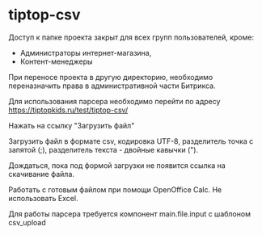 # tiptop-csv

Доступ к папке проекта закрыт для всех групп пользователей, кроме:
 
- Администраторы интернет-магазина,
- Контент-менеджеры

При переносе проекта в другую директорию, необходимо переназначить права в административной части 
Битрикса.

Для использования парсера необходимо перейти по адресу
https://tiptopkids.ru/test/tiptop-csv/

Нажать на ссылку "Загрузить файл"

Загрузить файл в формате csv, кодировка UTF-8, разделитель точка с запятой (;), разделитель текста - двойные кавычки (").

Дождаться, пока под формой загрузки не появится ссылка на скачивание файла.

Работать с готовым файлом при помощи OpenOffice Calc. Не использовать Excel. 

Для работы парсера требуется компонент main.file.input с шаблоном csv_upload